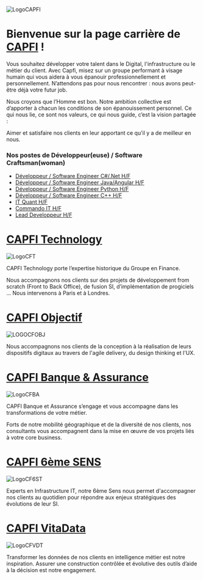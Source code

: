 ![LogoCAPFI](https://user-images.githubusercontent.com/43647938/46158321-e72d3400-c27d-11e8-8efd-3412c5226140.png)

# Bienvenue sur la page carrière de [CAPFI](https://www.capfi.fr/) !

Vous souhaitez développer votre talent dans le Digital, l'infrastructure ou le métier du client. Avec Capfi, misez sur un groupe performant à visage humain qui vous aidera à vous épanouir professionnellement et personnellement. N’attendons pas pour nous rencontrer : nous avons peut-être déjà votre futur job.

Nous croyons que l’Homme est bon. Notre ambition collective est d’apporter à chacun les conditions de son épanouissement personnel. Ce qui nous lie, ce sont nos valeurs, ce qui nous guide, c’est la vision partagée :

Aimer et satisfaire nos clients en leur apportant ce qu’il y a de meilleur en nous.

### Nos postes de Développeur(euse) / Software Craftsman(woman)

* [Développeur / Software Engineer C#/.Net H/F](https://www.capfi.fr/carriere/software-craftsman-developpeur/developpeur-software-engineer-c-net-hf)
* [Développeur / Software Engineer Java/Angular H/F](https://www.capfi.fr/carriere/software-craftsman-developpeur/developpeur-software-engineer-javaangular-hf)
* [Développeur / Software Engineer Python H/F](https://www.capfi.fr/carriere/software-craftsman-developpeur/developpeur-software-engineer-python-hf)
* [Développeur / Software Engineer C++ H/F](https://www.capfi.fr/carriere/software-craftsman-developpeur/developpeur-software-engineer-c-hf)
* [IT Quant H/F](https://www.capfi.fr/carriere/software-craftsman-developpeur/it-quant-hf)
* [Commando IT H/F](https://www.capfi.fr/carriere/software-craftsman-developpeur/commando-it-hf)
* [Lead Developpeur H/F](https://www.capfi.fr/carriere/software-craftsman-developpeur/lead-developer-hf)

# [CAPFI Technology](https://www.capfi.fr/capfi-technology)

![LogoCFT](https://user-images.githubusercontent.com/43647938/46157766-c3b5b980-c27c-11e8-851e-8097e01a030f.png)

CAPFI Technology porte l’expertise historique du Groupe en Finance. 

Nous accompagnons nos clients sur des projets de développement from scratch (Front to Back Office), de fusion SI, d’implémentation de progiciels …
Nous intervenons à  Paris et à  Londres.

# [CAPFI Objectif](https://www.capfi.fr/capfi-objectif)

![LOGOCFOBJ](https://user-images.githubusercontent.com/43647938/46158228-b2b97800-c27d-11e8-9a9e-db5bf19762a2.png)

Nous accompagnons nos clients de la conception à la réalisation de leurs dispositifs digitaux au travers de l'agile delivery, du design thinking et l'UX.

# [CAPFI Banque & Assurance](https://www.capfi.fr/capfi-banque-et-assurance)

![LogoCFBA](https://user-images.githubusercontent.com/43647938/46157967-3161e580-c27d-11e8-9f93-4dbf399fc6e4.png)

CAPFI Banque et Assurance s’engage et vous accompagne dans les transformations de votre métier. 

Forts de notre mobilité géographique et de la diversité de nos clients, nos consultants vous accompagnent dans la mise en œuvre de vos projets liés à votre core business.

# [CAPFI 6ème SENS](https://www.capfi.fr/capfi-sixieme-sens)

![LogoCF6ST](https://user-images.githubusercontent.com/43647938/46158148-89005100-c27d-11e8-9176-a04e66117f55.png)

Experts en Infrastructure IT, notre 6ème Sens nous permet d'accompagner nos clients au quotidien pour répondre aux enjeux stratégiques des évolutions de leur SI.

# [CAPFI VitaData](https://www.capfi.fr/capfi-vitadata)

![LogoCFVDT](https://user-images.githubusercontent.com/43647938/46158269-cebd1980-c27d-11e8-9a91-339e3f530c58.png)

Transformer les données de nos clients en intelligence métier est notre inspiration. Assurer une construction contrôlée et évolutive des outils d’aide à la décision est notre engagement.

